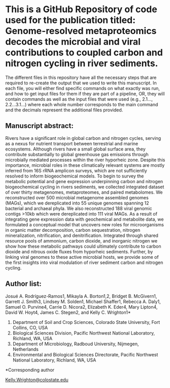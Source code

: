 # This is a GitHub Repository of code used for the publication titled: Genome-resolved metaproteomics decodes the microbial and viral contributions to coupled carbon and nitrogen cycling in river sediments.


The different files in this repository have all the necessary steps that are required to re-create the output that we used to write this manuscript. In each file, you will either find specific commands on what exactly was run, and how to get input files for them if they are part of a pipeline, OR, they will contain commands as well as the input files that were used (e.g., 2.1..., 2.2...3.1...) where each whole number corresponds to the main command and the decimals represent the additional files provided.


## Manuscript abstract:

Rivers have a significant role in global carbon and nitrogen cycles, serving as a nexus for nutrient transport between terrestrial and marine ecosystems. Although rivers have a small global surface area, they contribute substantially to global greenhouse gas emissions through microbially mediated processes within the river hyporheic zone. Despite this importance, microbial roles in these climatically relevant systems are mostly inferred from 16S rRNA amplicon surveys, which are not sufficiently resolved to inform biogeochemical models. To begin to survey the metabolic potential and gene expression underpinning carbon and nitrogen biogeochemical cycling in rivers sediments, we collected integrated dataset of over thirty metagenomes, metaproteomes, and paired metabolomes. We reconstructed over 500 microbial metagenome assembled genomes (MAGs), which we dereplicated into 55 unique genomes spanning 12 bacterial and archaeal phyla. We also reconstructed 188 viral genomic contigs >10kb which were dereplicated into 111 viral MAGs. As a result of integrating gene expression data with geochemical and metabolite data, we formulated a conceptual model that uncovers new roles for microorganisms in organic matter decomposition, carbon sequestration, nitrogen mineralization, nitrification, and denitrification. Integrated through shared resource pools of ammonium, carbon dioxide, and inorganic nitrogen we show how these metabolic pathways could ultimately contribute to carbon dioxide and nitrous oxide fluxes from hyporheic sediments. Further, by linking viral genomes to these active microbial hosts, we provide some of the first insights into viral modulation of river sediment carbon and nitrogen cycling.

## Author list:

Josué A. Rodríguez-Ramos1, Mikayla A. Borton1,2, Bridget B. McGivern1, Garrett J. Smith3, Lindsey M. Solden1, Michael Shaffer1, Rebecca A. Daly1, Samuel O. Purvine4, Carrie D. Nicora2, Elizabeth K. Eder4, Mary Lipton4, David W. Hoyt4, James C. Stegen2, and Kelly C. Wrighton1* 

1. Department of Soil and Crop Sciences, Colorado State University, Fort Collins, CO, USA
2. Biological Sciences Division, Pacific Northwest National Laboratory, Richland, WA, USA
3. Department of Microbiology, Radboud University, Nijmegen, Netherlands
4. Environmental and Biological Sciences Directorate, Pacific Northwest National Laboratory, Richland, WA, USA

\*Corresponding author

Kelly.Wrighton@colostate.edu 
